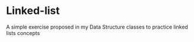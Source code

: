 # Linked-list
A simple exercise proposed in my Data Structure classes to practice linked lists concepts

